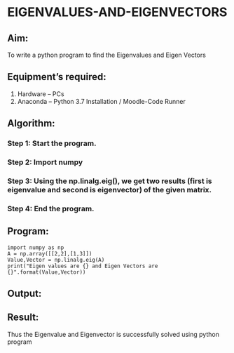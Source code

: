 # EIGENVALUES-AND-EIGENVECTORS
## Aim:
To write a python program to find the Eigenvalues and Eigen Vectors
## Equipment’s required:
1. 	Hardware – PCs
2. 	Anaconda – Python 3.7 Installation / Moodle-Code Runner
## Algorithm:
### Step 1: Start the program. 
### Step 2: Import numpy
### Step 3: Using the np.linalg.eig(),  we get two results (first is eigenvalue and second is eigenvector) of the given matrix.
### Step 4: End the program.

## Program:
```
import numpy as np
A = np.array([[2,2],[1,3]])
Value,Vector = np.linalg.eig(A)
print("Eigen values are {} and Eigen Vectors are {}".format(Value,Vector))
```
## Output:


## Result:
Thus the Eigenvalue and Eigenvector is successfully solved using python program

